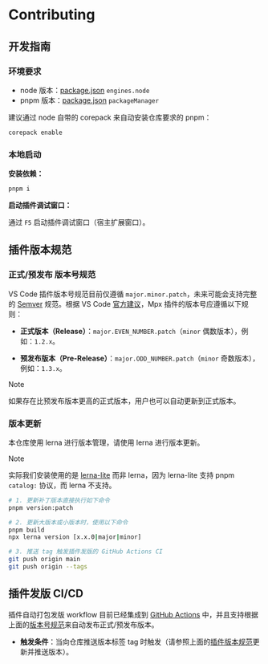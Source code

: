 # Contributing

## 开发指南

### 环境要求

- node 版本：[package.json](./package.json) `engines.node`
- pnpm 版本：[package.json](./package.json) `packageManager`

建议通过 node 自带的 corepack 来自动安装仓库要求的 pnpm：

```sh
corepack enable
```

### 本地启动

**安装依赖：**

```sh
pnpm i
```

**启动插件调试窗口：**

通过 `F5` 启动插件调试窗口（宿主扩展窗口）。

## 插件版本规范

### 正式/预发布 版本号规范

VS Code 插件版本号规范目前仅遵循 `major.minor.patch`，未来可能会支持完整的 [Semver] 规范。根据 VS Code [官方建议][参考]，Mpx 插件的版本号应遵循以下规则：

- **正式版本（Release）**：`major.EVEN_NUMBER.patch`（`minor` 偶数版本），例如：`1.2.x`。

- **预发布版本（Pre-Release）**：`major.ODD_NUMBER.patch`（`minor` 奇数版本），例如：`1.3.x`。

> [!NOTE]
>
> 如果存在比预发布版本更高的正式版本，用户也可以自动更新到正式版本。

### 版本更新

本仓库使用 lerna 进行版本管理，请使用 lerna 进行版本更新。

> [!NOTE]
>
> 实际我们安装使用的是 [lerna-lite](https://github.com/lerna-lite/lerna-lite) 而非 lerna，因为 lerna-lite 支持 pnpm `catalog:` 协议，而 lerna 不支持。

```sh
# 1. 更新补丁版本直接执行如下命令
pnpm version:patch

# 2. 更新大版本或小版本时，使用以下命令
pnpm build
npx lerna version [x.x.0|major|minor]

# 3. 推送 tag 触发插件发版的 GitHub Actions CI
git push origin main
git push origin --tags
```

## 插件发版 CI/CD

插件自动打包发版 workflow 目前已经集成到 [GitHub Actions](./.github/workflows/publish-extension.yml) 中，并且支持根据上面的[版本号规范](#正式预发布-版本号规范)来自动发布正式/预发布版本。

- **触发条件**：当向仓库推送版本标签 tag 时触发（请参照上面的[插件版本规范](#插件版本规范)更新并推送版本）。

<!-- Reference Links -->

[Semver]: https://semver.org/lang/zh-CN/
[参考]: https://code.visualstudio.com/api/working-with-extensions/publishing-extension#prerelease-extensions
